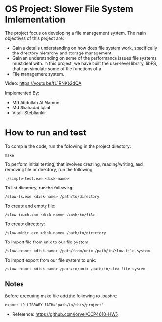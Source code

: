 # OS Project: Slower File System Imlementation

The project focus on developing a file management system. The main objectives of this project
are:
* Gain a details understanding on how does file system work, specifically the directory
hierarchy and storage management.
* Gain an understanding on some of the performance issues file systems must deal with.
In this project, we have built the user-level library, libFS, that can simulate some of the functions
of a 
* File management system.

Video: https://youtu.be/fL1RNKb2dQA 

Implemented By:
* Md Abdullah Al Mamun
* Md Shahadat Iqbal
* Vitalii Stebliankin

# How to run and test
To compile the code, run the following in the project directory:

	make

To perform initial testing, that involves creating, reading/writing, and removing file or directory, run the following:

	./simple-test.exe <disk-name>


To list directory, run the following:

	/slow-ls.exe <disk-name> /path/to/directory

To create and empty file:

	/slow-touch.exe <disk-name> /path/to/file

To create directory:

	/slow-mkdir.exe <disk-name> /path/to/directory

To import file from unix to our file system:

	/slow-export <disk-name> /path/from/unix /path/in/slow-file-system

To import export from our file system to unix:

	/slow-export <disk-name> /path/to/unix /path/in/slow-file-system	

## Notes

Before executing make file add the following to .bashrc:

    export LD_LIBRARY_PATH="path/to/this/project"

* Reference: https://github.com/jorvel/COP4610-HW5 

